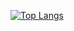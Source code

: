 [![Top Langs](https://github-readme-stats.vercel.app/api/top-langs/?username={Tatsuki}
)](https://github.com/anuraghazra/github-readme-stats)
